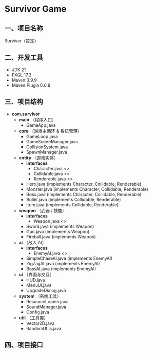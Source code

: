 # Survivor Game

## 一、项目名称
Survivor（暂定）

## 二、开发工具
- JDK 21  
- FXGL 17.3  
- Maven 3.9.9  
- Maven Plugin 0.0.8

## 三、项目结构

- **com.survivor**
  - **main** （程序入口）
    - GameApp.java
  - **core** （游戏主循环 & 系统管理）
    - GameLoop.java  
    - GameSceneManager.java  
    - CollisionSystem.java  
    - SpawnManager.java  
  - **entity** （游戏实体）
    - **interfaces**
      - Character.java <<interface>>  
      - Collidable.java <<interface>>  
      - Renderable.java <<interface>>  
    - Hero.java (implements Character, Collidable, Renderable)  
    - Monster.java (implements Character, Collidable, Renderable)  
    - Boss.java (implements Character, Collidable, Renderable)  
    - Bullet.java (implements Collidable, Renderable)  
    - Item.java (implements Collidable, Renderable)  
  - **weapon** （武器 / 技能）
    - **interfaces**
      - Weapon.java <<interface>>  
    - Sword.java (implements Weapon)  
    - Gun.java (implements Weapon)  
    - Fireball.java (implements Weapon)  
  - **ai** （敌人 AI）
    - **interfaces**
      - EnemyAI.java <<interface>>  
    - SimpleChaseAI.java (implements EnemyAI)  
    - ZigZagAI.java (implements EnemyAI)  
    - BossAI.java (implements EnemyAI)  
  - **ui** （界面与交互）
    - HUD.java  
    - MenuUI.java  
    - UpgradeDialog.java  
  - **system** （系统工具）
    - ResourceLoader.java  
    - SoundManager.java  
    - Config.java  
  - **util** （工具类）
    - Vector2D.java  
    - RandomUtils.java  

## 四、项目接口
